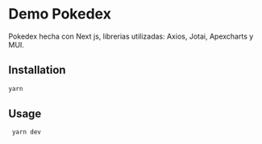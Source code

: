 # Demo Pokedex

Pokedex hecha con Next js, librerias utilizadas: Axios, Jotai, Apexcharts y MUI.

## Installation

```bash
yarn
```

## Usage

```bash
 yarn dev
```
